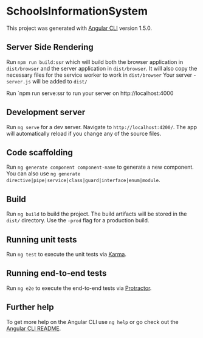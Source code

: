 # SchoolsInformationSystem

This project was generated with [Angular CLI](https://github.com/angular/angular-cli) version 1.5.0.

## Server Side Rendering

Run `npm run build:ssr` which will build both the browser application in `dist/browser` and the server application in `dist/browser`. 
It will also copy the necessary files for the service worker to work in `dist/browser`
Your server - `server.js` will be added to `dist/`

Run `npm run serve:ssr to run your server on http://localhost:4000

## Development server

Run `ng serve` for a dev server. Navigate to `http://localhost:4200/`. The app will automatically reload if you change any of the source files.

## Code scaffolding

Run `ng generate component component-name` to generate a new component. You can also use `ng generate directive|pipe|service|class|guard|interface|enum|module`.

## Build

Run `ng build` to build the project. The build artifacts will be stored in the `dist/` directory. Use the `-prod` flag for a production build.

## Running unit tests

Run `ng test` to execute the unit tests via [Karma](https://karma-runner.github.io).

## Running end-to-end tests

Run `ng e2e` to execute the end-to-end tests via [Protractor](http://www.protractortest.org/).

## Further help

To get more help on the Angular CLI use `ng help` or go check out the [Angular CLI README](https://github.com/angular/angular-cli/blob/master/README.md).

